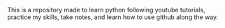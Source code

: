 This is a repository made to learn python following youtube tutorials, practice my skills, take notes, and learn how to use github along the way. 
